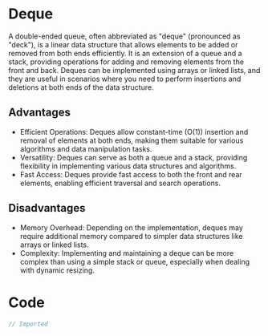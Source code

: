 # Deque

A double-ended queue, often abbreviated as "deque" (pronounced as "deck"), is a linear data structure that allows elements to be added or removed from both ends efficiently. It is an extension of a queue and a stack, providing operations for adding and removing elements from the front and back. Deques can be implemented using arrays or linked lists, and they are useful in scenarios where you need to perform insertions and deletions at both ends of the data structure.

## Advantages 
* Efficient Operations: Deques allow constant-time (O(1)) insertion and removal of elements at both ends, making them suitable for various algorithms and data manipulation tasks.
* Versatility: Deques can serve as both a queue and a stack, providing flexibility in implementing various data structures and algorithms.
* Fast Access: Deques provide fast access to both the front and rear elements, enabling efficient traversal and search operations.

## Disadvantages 
* Memory Overhead: Depending on the implementation, deques may require additional memory compared to simpler data structures like arrays or linked lists.
* Complexity: Implementing and maintaining a deque can be more complex than using a simple stack or queue, especially when dealing with dynamic resizing.

# Code
```csharp file=../../src/Extended.Collections.Playground/Generic/DequeSandbox.cs#L2-
// Imported
```
